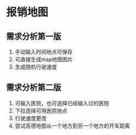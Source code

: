 # 报销地图
## 需求分析第一版
1. 手动输入时间地点可保存
2. 可直接生成map地图图片
3. 生成随机行驶速度
## 需求分析第二版
1. 可输入医院，也可选择已经输入过的医院
1. 下拉选择可用医院地点
2. 行驶速度更改
3. 尝试高德地图从一个地方到另一个地方的开车距离